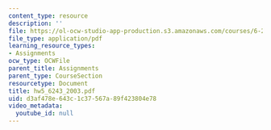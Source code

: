 ```yaml
---
content_type: resource
description: ''
file: https://ol-ocw-studio-app-production.s3.amazonaws.com/courses/6-243j-dynamics-of-nonlinear-systems-fall-2003/d3af478e643c1c37567a89f423804e78_hw5_6243_2003.pdf
file_type: application/pdf
learning_resource_types:
- Assignments
ocw_type: OCWFile
parent_title: Assignments
parent_type: CourseSection
resourcetype: Document
title: hw5_6243_2003.pdf
uid: d3af478e-643c-1c37-567a-89f423804e78
video_metadata:
  youtube_id: null
---
```

